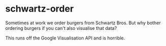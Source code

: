 # schwartz-order
Sometimes at work we order burgers from Schwartz Bros. But why bother ordering burgers if you can't also visualise that data?

This runs off the Google Visualisation API and is horrible.